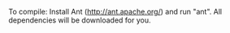 To compile:
Install Ant (http://ant.apache.org/) and run "ant". All dependencies will be downloaded for you.